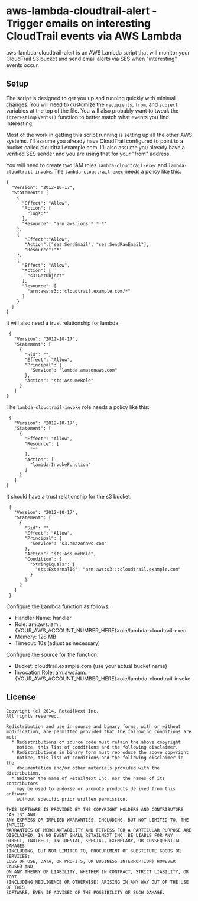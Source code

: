 # aws-lambda-cloudtrail-alert - Trigger emails on interesting CloudTrail events via AWS Lambda

aws-lambda-cloudtrail-alert is an AWS Lambda script that will monitor your CloudTrail S3 bucket and send email alerts via SES when "interesting" events occur.

## Setup

The script is designed to get you up and running quickly with minimal changes. You will need to customize the `recipients`, `from`, and `subject` variables at the top of the file. You will also probably want to tweak the `interestingEvents()` function to better match what events you find interesting.

Most of the work in getting this script running is setting up all the other AWS systems. I'll assume you already have CloudTrail configured to point to a bucket called cloudtrail.example.com. I'll also assume you already have a verified SES sender and you are using that for your "from" address.

You will need to create two IAM roles `lambda-cloudtrail-exec` and `lambda-cloudtrail-invoke`. The `lambda-cloudtrail-exec` needs a policy like this:

    {
      "Version": "2012-10-17",
      "Statement": [
        {
          "Effect": "Allow",
          "Action": [
            "logs:*"
          ],
          "Resource": "arn:aws:logs:*:*:*"
        },
        {
           "Effect":"Allow",
           "Action":["ses:SendEmail", "ses:SendRawEmail"],
           "Resource":"*"
        },
        {
          "Effect": "Allow",
          "Action": [
            "s3:GetObject"
          ],
          "Resource": [
            "arn:aws:s3:::cloudtrail.example.com/*"
          ]
        }
      ]
    }

It will also need a trust relationship for lambda:

     {
       "Version": "2012-10-17",
       "Statement": [
         {
           "Sid": "",
           "Effect": "Allow",
           "Principal": {
             "Service": "lambda.amazonaws.com"
           },
           "Action": "sts:AssumeRole"
         }
       ]
    }

The `lambda-cloudtrail-invoke` role needs a policy like this:

     {
       "Version": "2012-10-17",
       "Statement": [
         {
           "Effect": "Allow",
           "Resource": [
             "*"
           ],
           "Action": [
             "lambda:InvokeFunction"
           ]
         }
       ]
    }

It should have a trust relationship for the s3 bucket:

     {
       "Version": "2012-10-17",
       "Statement": [
         {
           "Sid": "",
           "Effect": "Allow",
           "Principal": {
             "Service": "s3.amazonaws.com"
           },
           "Action": "sts:AssumeRole",
           "Condition": {
             "StringEquals": {
               "sts:ExternalId": "arn:aws:s3:::cloudtrail.example.com"
             }
           }
         }
       ]
     }


Configure the Lambda function as follows:

  - Handler Name: handler
  - Role: arn:aws:iam::{YOUR\_AWS\_ACCOUNT\_NUMBER\_HERE}:role/lambda-cloudtrail-exec
  - Memory: 128 MB
  - Timeout: 10s (adjust as necessary)

Configure the source for the function:

  - Bucket: cloudtrail.example.com (use your actual bucket name)
  - Invocation Role:  arn:aws:iam::{YOUR\_AWS\_ACCOUNT\_NUMBER\_HERE}:role/lambda-cloudtrail-invoke

## License
    Copyright (c) 2014, RetailNext Inc.
    All rights reserved.

    Redistribution and use in source and binary forms, with or without
    modification, are permitted provided that the following conditions are met:
      * Redistributions of source code must retain the above copyright
        notice, this list of conditions and the following disclaimer.
      * Redistributions in binary form must reproduce the above copyright
        notice, this list of conditions and the following disclaimer in the
        documentation and/or other materials provided with the distribution.
      * Neither the name of RetailNext Inc. nor the names of its contributors
        may be used to endorse or promote products derived from this software
        without specific prior written permission.

    THIS SOFTWARE IS PROVIDED BY THE COPYRIGHT HOLDERS AND CONTRIBUTORS "AS IS" AND
    ANY EXPRESS OR IMPLIED WARRANTIES, INCLUDING, BUT NOT LIMITED TO, THE IMPLIED
    WARRANTIES OF MERCHANTABILITY AND FITNESS FOR A PARTICULAR PURPOSE ARE
    DISCLAIMED. IN NO EVENT SHALL RETAILNEXT INC. BE LIABLE FOR ANY
    DIRECT, INDIRECT, INCIDENTAL, SPECIAL, EXEMPLARY, OR CONSEQUENTIAL DAMAGES
    (INCLUDING, BUT NOT LIMITED TO, PROCUREMENT OF SUBSTITUTE GOODS OR SERVICES;
    LOSS OF USE, DATA, OR PROFITS; OR BUSINESS INTERRUPTION) HOWEVER CAUSED AND
    ON ANY THEORY OF LIABILITY, WHETHER IN CONTRACT, STRICT LIABILITY, OR TORT
    (INCLUDING NEGLIGENCE OR OTHERWISE) ARISING IN ANY WAY OUT OF THE USE OF THIS
    SOFTWARE, EVEN IF ADVISED OF THE POSSIBILITY OF SUCH DAMAGE.
